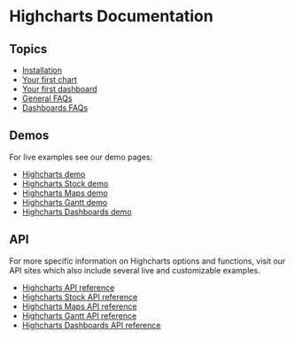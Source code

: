 # Highcharts Documentation

Topics
------

*   [Installation](https://www.highcharts.com/docs/getting-started/installation)
*   [Your first chart](https://www.highcharts.com/docs/getting-started/your-first-chart)
*   [Your first dashboard](https://www.highcharts.com/docs/dashboards/your-first-dashboard)
*   [General FAQs](https://www.highcharts.com/docs/getting-started/frequently-asked-questions)
*   [Dashboards FAQs](https://www.highcharts.com/docs/dashboards/frequently-asked-questions)


Demos
----

For live examples see our demo pages:

*   [Highcharts demo](https://www.highcharts.com/demo#highcharts-demo-line-charts)
*   [Highcharts Stock demo](https://www.highcharts.com/demo/stock#highcharts-stock-demo-general)
*   [Highcharts Maps demo](https://www.highcharts.com/demo/maps#highcharts-maps-demo-general)
*   [Highcharts Gantt demo](https://www.highcharts.com/demo/gantt#highcharts-gantt-demo-highcharts-gantt)
*   [Highcharts Dashboards demo](https://www.highcharts.com/demo/dashboards#highcharts-dashboards-demo-general)


API
---

For more specific information on Highcharts options and functions, visit our API sites which also include several live and customizable examples.

*   [Highcharts API reference](https://api.highcharts.com/highcharts)
*   [Highcharts Stock API reference](https://api.highcharts.com/highstock)
*   [Highcharts Maps API reference](https://api.highcharts.com/highmaps)
*   [Highcharts Gantt API reference](https://api.highcharts.com/gantt)
*   [Highcharts Dashboards API reference](https://api.highcharts.com/dashboards)